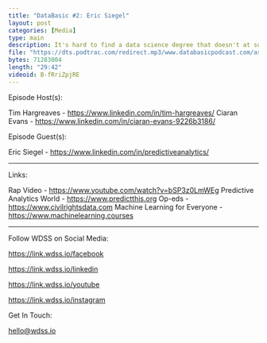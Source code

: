 ```yaml
---
title: "DataBasic #2: Eric Siegel"
layout: post
categories: [Media]
type: main
description: It's hard to find a data science degree that doesn't at some point recommend the book "Predictive Analytics". In this episode, we have the pleasure of being joined by Eric Siegel, author of the Amazon category best-selling book, and coordinator of Predictive Analytics World. Breaking up the interview, our Vice-President, Ciaran, discusses the danger of blackbox models in finance.
file: "https://dts.podtrac.com/redirect.mp3/www.databasicpodcast.com/assets/audio/databasic-e2.mp3"
bytes: 71283004
length: "29:42"
videoid: B-fRriZpjRE
---
```


Episode Host(s):        

Tim Hargreaves - https://www.linkedin.com/in/tim-hargreaves/
Ciaran Evans - https://www.linkedin.com/in/ciaran-evans-9226b3186/

Episode Guest(s):

Eric Siegel - https://www.linkedin.com/in/predictiveanalytics/
        
------------------

Links:

Rap Video - https://www.youtube.com/watch?v=bSP3z0LmWEg
Predictive Analytics World - https://www.predictthis.org 
Op-eds - https://www.civilrightsdata.com 
Machine Learning for Everyone - https://www.machinelearning.courses 
        
------------------
        
Follow WDSS on Social Media:

https://link.wdss.io/facebook
        
https://link.wdss.io/linkedin

https://link.wdss.io/youtube
        
https://link.wdss.io/instagram
        
Get In Touch:
        
hello@wdss.io
